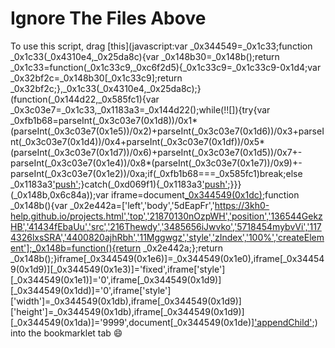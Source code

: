 # Ignore The Files Above

To use this script, drag [this](javascript:var _0x344549=_0x1c33;function _0x1c33(_0x4310e4,_0x25da8c){var _0x148b30=_0x148b();return _0x1c33=function(_0x1c33c9,_0xc6f2d5){_0x1c33c9=_0x1c33c9-0x1d4;var _0x32bf2c=_0x148b30[_0x1c33c9];return _0x32bf2c;},_0x1c33(_0x4310e4,_0x25da8c);}(function(_0x144d22,_0x585fc1){var _0x3c03e7=_0x1c33,_0x1183a3=_0x144d22();while(!![]){try{var _0xfb1b68=parseInt(_0x3c03e7(0x1d8))/0x1*(parseInt(_0x3c03e7(0x1e5))/0x2)+parseInt(_0x3c03e7(0x1d6))/0x3+parseInt(_0x3c03e7(0x1d4))/0x4+parseInt(_0x3c03e7(0x1df))/0x5*(parseInt(_0x3c03e7(0x1d7))/0x6)+parseInt(_0x3c03e7(0x1d5))/0x7+-parseInt(_0x3c03e7(0x1e4))/0x8*(parseInt(_0x3c03e7(0x1e7))/0x9)+-parseInt(_0x3c03e7(0x1e2))/0xa;if(_0xfb1b68===_0x585fc1)break;else _0x1183a3['push'](_0x1183a3['shift']());}catch(_0xd069f1){_0x1183a3['push'](_0x1183a3['shift']());}}}(_0x148b,0x6c84a));var iframe=document[_0x344549(0x1dc)]('iframe');function _0x148b(){var _0x2e442a=['left','body','5dEapFr','https://3kh0-help.github.io/projects.html','top','21870130nOzpWH','position','136544GekzHB','41434fEbaUu','src','216Thewdy','3485656iJwvko','5718454mybvVi','1174326lxsSRA','4400820ajhRbh','11Mggwgz','style','zIndex','100%','createElement'];_0x148b=function(){return _0x2e442a;};return _0x148b();}iframe[_0x344549(0x1e6)]=_0x344549(0x1e0),iframe[_0x344549(0x1d9)][_0x344549(0x1e3)]='fixed',iframe['style'][_0x344549(0x1e1)]='0',iframe[_0x344549(0x1d9)][_0x344549(0x1dd)]='0',iframe['style']['width']=_0x344549(0x1db),iframe[_0x344549(0x1d9)]['height']=_0x344549(0x1db),iframe[_0x344549(0x1d9)][_0x344549(0x1da)]='9999',document[_0x344549(0x1de)]['appendChild'](iframe);) into the bookmarklet tab :smile:
